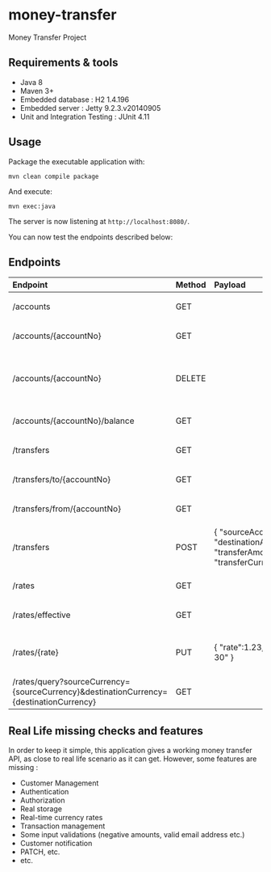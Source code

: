 # money-transfer
Money Transfer Project

## Requirements & tools


- Java 8
- Maven 3+
- Embedded database : H2 1.4.196
- Embedded server : Jetty 9.2.3.v20140905
- Unit and Integration Testing : JUnit 4.11


## Usage

Package the executable application with:

    mvn clean compile package

And execute:

    mvn exec:java

The server is now listening at `http://localhost:8080/`.

You can now test the endpoints described below:

## Endpoints

| Endpoint                    | Method   | Payload          | Call example                              | Return                                      |
|:----------------------------|:---------|:-----------------|:------------------------------------------|:--------------------------------------------|
| /accounts                   |GET       |                  |   http://localhost:8080/accounts          | `200 OK`, `404 NOT FOUND`              |
| /accounts/{accountNo}       | GET      |                  |    http://localhost:8080/accounts/1234    | `200 OK`, `404 NOT FOUND`             |
| /accounts/{accountNo}       | DELETE      |                  |    http://localhost:8080/accounts/1234    | `204 NO CONTENT`, `400 BAD REQUEST`, `404 NOT FOUND`             |
| /accounts/{accountNo}/balance       | GET      |                  |    http://localhost:8080/accounts/1234/balance    | `200 OK`, `404 NOT FOUND`             |
| /transfers                  | GET      |                  |   http://localhost:8080/transfers         | `200 OK`, `404 NOT FOUND`              |
| /transfers/to/{accountNo}   | GET      |                  |http://localhost:8080/transfers/to/1234    | `200 OK`, `404 NOT FOUND`            |
| /transfers/from/{accountNo} | GET      |                  |http://localhost:8080/transfers/from/1234  | `200 OK`, `404 NOT FOUND`            |
| /transfers                  | POST     | { "sourceAccountNo":89012345678, "destinationAccountNo":12345678901, "transferAmount":100, "transferCurrencyCode":"EUR" } | http://localhost:8080/transfers  | `200 OK` , `404 NOT FOUND`, `400 BAD REQUEST` |
| /rates                  | GET      |                  |   http://localhost:8080/rates         | `200 OK`, `404 NOT FOUND`              |
| /rates/effective                  | GET      |                  |   http://localhost:8080/rates/effective         | `200 OK`, `404 NOT FOUND`              |
| /rates/{rate}                  | PUT      |    { "rate":1.23, "effectiveDt":"2018-05-30" }              |   http://localhost:8080/rates/1234         | `200 OK`, `500 INTERNAL SERVER ERROR`              |
| /rates/query?sourceCurrency={sourceCurrency}&destinationCurrency={destinationCurrency}| GET      |    |   http://localhost:8080/rates/query?sourceCurrency=EUR&destinationCurrency=SGD        | `200 OK`, `404 NOT FOUND`              |


## Real Life missing checks and features

In order to keep it simple, this application gives a working money transfer API, as close to real life scenario as it can get.
However, some features are missing : 

- Customer Management
- Authentication
- Authorization
- Real storage
- Real-time currency rates
- Transaction management
- Some input validations (negative amounts, valid email address etc.)
- Customer notification
- PATCH, etc.
- etc.


